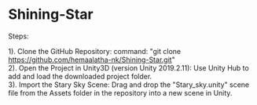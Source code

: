 # Shining-Star

Steps:

1). Clone the GitHub Repository: command: "git clone https://github.com/hemaalatha-nk/Shining-Star.git"  
2). Open the Project in Unity3D (version Unity 2019.2.11): Use Unity Hub to add and load the downloaded project folder.   
3). Import the Stary Sky Scene: Drag and drop the "Stary_sky.unity" scene file from the Assets folder in the repository into a new scene in Unity. 
